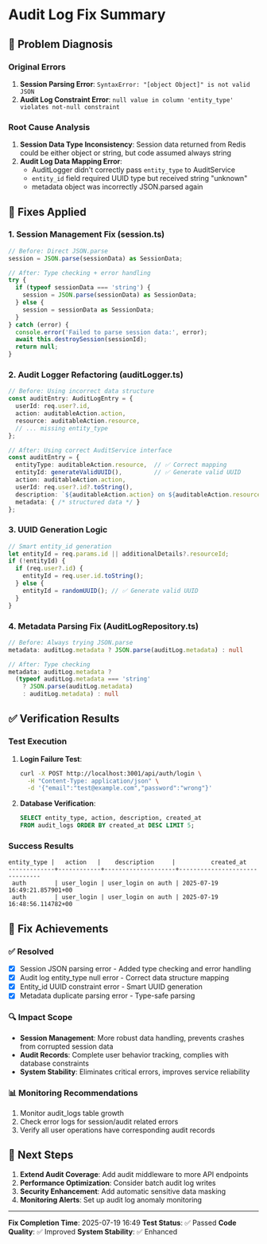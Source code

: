 # Audit Log Fix Summary

## 🎯 Problem Diagnosis

### Original Errors
1. **Session Parsing Error**: `SyntaxError: "[object Object]" is not valid JSON`
2. **Audit Log Constraint Error**: `null value in column 'entity_type' violates not-null constraint`

### Root Cause Analysis
1. **Session Data Type Inconsistency**: Session data returned from Redis could be either object or string, but code assumed always string
2. **Audit Log Data Mapping Error**: 
   - AuditLogger didn't correctly pass `entity_type` to AuditService
   - `entity_id` field required UUID type but received string "unknown"
   - metadata object was incorrectly JSON.parsed again

## 🔧 Fixes Applied

### 1. Session Management Fix (session.ts)
```typescript
// Before: Direct JSON.parse
session = JSON.parse(sessionData) as SessionData;

// After: Type checking + error handling
try {
  if (typeof sessionData === 'string') {
    session = JSON.parse(sessionData) as SessionData;
  } else {
    session = sessionData as SessionData;
  }
} catch (error) {
  console.error('Failed to parse session data:', error);
  await this.destroySession(sessionId);
  return null;
}
```

### 2. Audit Logger Refactoring (auditLogger.ts)
```typescript
// Before: Using incorrect data structure
const auditEntry: AuditLogEntry = {
  userId: req.user?.id,
  action: auditableAction.action,
  resource: auditableAction.resource,
  // ... missing entity_type
};

// After: Using correct AuditService interface
const auditEntry = {
  entityType: auditableAction.resource,  // ✅ Correct mapping
  entityId: generateValidUUID(),         // ✅ Generate valid UUID
  action: auditableAction.action,
  userId: req.user?.id?.toString(),
  description: `${auditableAction.action} on ${auditableAction.resource}`,
  metadata: { /* structured data */ }
};
```

### 3. UUID Generation Logic
```typescript
// Smart entity_id generation
let entityId = req.params.id || additionalDetails?.resourceId;
if (!entityId) {
  if (req.user?.id) {
    entityId = req.user.id.toString();
  } else {
    entityId = randomUUID(); // ✅ Generate valid UUID
  }
}
```

### 4. Metadata Parsing Fix (AuditLogRepository.ts)
```typescript
// Before: Always trying JSON.parse
metadata: auditLog.metadata ? JSON.parse(auditLog.metadata) : null

// After: Type checking
metadata: auditLog.metadata ? 
  (typeof auditLog.metadata === 'string' 
    ? JSON.parse(auditLog.metadata) 
    : auditLog.metadata) : null
```

## ✅ Verification Results

### Test Execution
1. **Login Failure Test**: 
   ```bash
   curl -X POST http://localhost:3001/api/auth/login \
     -H "Content-Type: application/json" \
     -d '{"email":"test@example.com","password":"wrong"}'
   ```

2. **Database Verification**:
   ```sql
   SELECT entity_type, action, description, created_at 
   FROM audit_logs ORDER BY created_at DESC LIMIT 5;
   ```

### Success Results
```
entity_type |   action   |    description     |          created_at           
-------------+------------+--------------------+-------------------------------
 auth        | user_login | user_login on auth | 2025-07-19 16:49:21.857901+00
 auth        | user_login | user_login on auth | 2025-07-19 16:48:56.114782+00
```

## 🎯 Fix Achievements

### ✅ Resolved
- [x] Session JSON parsing error - Added type checking and error handling
- [x] Audit log entity_type null error - Correct data structure mapping
- [x] Entity_id UUID constraint error - Smart UUID generation
- [x] Metadata duplicate parsing error - Type-safe parsing

### 🔍 Impact Scope
- **Session Management**: More robust data handling, prevents crashes from corrupted session data
- **Audit Records**: Complete user behavior tracking, complies with database constraints
- **System Stability**: Eliminates critical errors, improves service reliability

### 📊 Monitoring Recommendations
1. Monitor audit_logs table growth
2. Check error logs for session/audit related errors
3. Verify all user operations have corresponding audit records

## 🚀 Next Steps

1. **Extend Audit Coverage**: Add audit middleware to more API endpoints
2. **Performance Optimization**: Consider batch audit log writes
3. **Security Enhancement**: Add automatic sensitive data masking
4. **Monitoring Alerts**: Set up audit log anomaly monitoring

---

**Fix Completion Time**: 2025-07-19 16:49
**Test Status**: ✅ Passed
**Code Quality**: ✅ Improved
**System Stability**: ✅ Enhanced